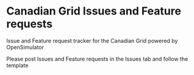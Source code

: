 # Canadian Grid Issues and Feature requests
Issue and Feature request tracker for the Canadian Grid powered by OpenSimulator

Please post Issues and Feature requests in the Issues tab and follow the template
